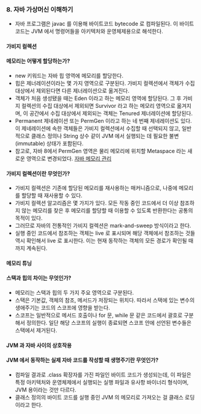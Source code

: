 ### 8. 자바 가상머신 이해하기
* 자바 프로그램은 javac 를 이용해 바이트코드 bytecode 로 컴파일된다. 이 바이트코드는 JVM 에서 명령어들을 아키텍처와 운영체제용으로 해석한다.

#### 가비지 컬렉션
#### 메모리는 어떻게 할당하는가?
* new 키워드는 자바 힙 영역에 메모리를 할당한다.
* 힙은 제너레이션이라는 몇 가지 영역으로 구분된다. 가비지 컬렉션에서 객체가 수집대상에서 제외된다면 다른 제너레이션으로 옮겨진다.
* 객체가 처음 생성됐을 때는 Eden 이라고 하는 메모리 영역에 할당된다. 그 후 가비지 컬렉션의 수집 대상에서 제외되면 Survivor 라고 하는 메모리 영역으로 옮겨지며,
이 공간에서 수집 대상에서 제외되는 객체는 Tenured 제너레이션에 할당된다.
* Permanent 제네레이션 또는 PermGen 이라고 하는 네 번째 제네레이션도 있다. 이 제네레이션에 속한 객체들은 가비지 컬렉션에서 수집할 때 선택되지 않고, 
일반적으로 클래스 정의나 String 상수 같이 JVM 에서 실행되는 데 필요한 불변(immutable) 상태가 포함된다.
* 참고로, 자바 8에서 PermGen 영역은 물리 메모리에 위치할 Metaspace 라는 새로운 영역으로 변경되었다.
[자바 메모리 관리](https://yaboong.github.io/java/2018/05/26/java-memory-management/)

#### 가비지 컬렉션이란 무엇인가?
* 가비지 컬렉션은 기존에 할당된 메모리를 재사용하는 매커니즘으로, 나중에 메모리를 할당할 때 재사용할 수 있다.
* 가비지 컬렉션 알고리즘은 몇 가지가 있다. 모든 작동 중인 코드에서 더 이상 참조하지 않는 메모리를 찾은 후 메모리를 할당할 때 이용할 수 있도록 반환한다는 공통의 목적이 있다.
* 그러므로 자바의 전통적인 가비지 컬렉션은 mark-and-sweep 방식이라고 한다.
* 실행 중인 코드에서 참조하는 객체는 live 로 표시되며 해당 객체에서 참조하는 것들 역시 확인해서 live 로 표시한다. 이는 현재 동작하는 객체의 모든 경로가 확인될 때까지 계속된다.

#### 메모리 튜닝
#### 스택과 힙의 차이는 무엇인가?
* 메모리는 스택과 힙의 두 가지 주요 영역으로 구분된다.
* 스택은 기본값, 객체의 참조, 메서드가 저장되는 위치다. 따라서 스택에 있는 변수의 생애주기는 코드의 스코프에 영향을 받는다.
* 스코프는 일반적으로 메서드 호출이나 for 문, while 문 같은 코드에서 괄호로 구분해서 정의한다. 일단 해당 스코프의 실행이 종료되면 스코프 안에 선언된 변수들은 스택에서 제거된다.

#### JVM 과 자바 사이의 상호작용
#### JVM 에서 동작하는 실제 자바 코드를 작성할 때 생명주기란 무엇인가?
* 컴파일 결과로 .class 확장자를 가진 파일인 바이트 코드가 생성되는데, 이 파일은 특정 아키텍처와 운영체제에서 실행되는 실행 파일과 유사항 바이너리 형식이며, JVM 용이라는 것만 다르다.
* 클래스 정의의 바이트 코드를 실행 중인 JVM 의 메모리로 가져오는 걸 클래스 로딩이라고 한다.
